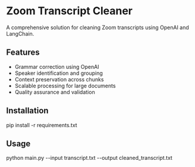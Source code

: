# Zoom Transcript Cleaner

A comprehensive solution for cleaning Zoom transcripts using OpenAI and LangChain.

## Features
- Grammar correction using OpenAI
- Speaker identification and grouping
- Context preservation across chunks
- Scalable processing for large documents
- Quality assurance and validation

## Installation
pip install -r requirements.txt

## Usage
python main.py --input transcript.txt --output cleaned_transcript.txt